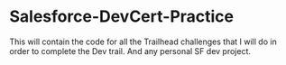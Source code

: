# Salesforce-DevCert-Practice
This will contain the code for all the Trailhead challenges that I will do in order to complete the Dev trail. And any personal SF dev project.
